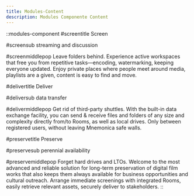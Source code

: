 ```yaml
---
title: Modules-Content
description: Modules Componente Content
---
```


::modules-component
#screentitle
Screen

#screensub
streaming and discussion

#screenmiddlepop
Leave folders behind. Experience active workspaces that free you from
repetitive tasks—encoding, watermarking, keeping everyone updated. Enjoy
private places where people meet around media, playlists are a given,
content is easy to find and move.

#delivertitle
Deliver

#deliversub
data transfer

#delivermiddlepop
Get rid of third-party shuttles. With the built-in data exchange facility,
you can send & receive files and folders of any size and complexity
directly from/to Rooms, as well as local drives. Only between registered
users, without leaving Mnemonica safe walls.

#preservetitle
Preserve

#preservesub
perennial availability

#preservemiddlepop
Forget hard drives and LTOs. Welcome to the most advanced and reliable
solution for long-term preservation of digital film works that also keeps
them always available for business opportunities and cultural outreach.
Arrange immediate screenings with integrated Rooms, easily retrieve
relevant assets, securely deliver to stakeholders.
::
